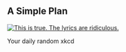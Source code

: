 ## A Simple Plan
[![This is true.  The lyrics are ridiculous.](https://imgs.xkcd.com/comics/a_simple_plan.jpg)](https://xkcd.com/97/ "This is true.  The lyrics are ridiculous.")

Your daily random xkcd
